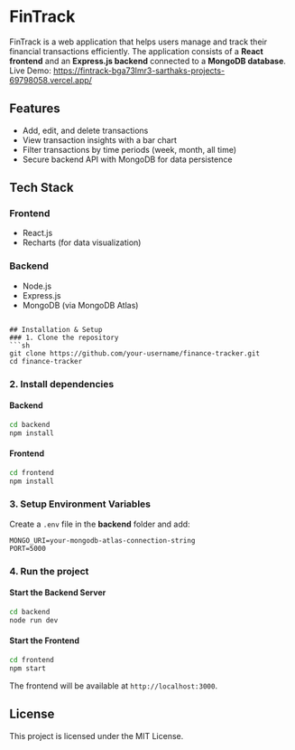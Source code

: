 # FinTrack

FinTrack is a web application that helps users manage and track their financial transactions efficiently. The application consists of a **React frontend** and an **Express.js backend** connected to a **MongoDB database**.
Live Demo: https://fintrack-bga73lmr3-sarthaks-projects-69798058.vercel.app/
## Features
- Add, edit, and delete transactions
- View transaction insights with a bar chart
- Filter transactions by time periods (week, month, all time)
- Secure backend API with MongoDB for data persistence

## Tech Stack
### Frontend
- React.js
- Recharts (for data visualization)

### Backend
- Node.js
- Express.js
- MongoDB (via MongoDB Atlas)
```

## Installation & Setup
### 1. Clone the repository
```sh
git clone https://github.com/your-username/finance-tracker.git
cd finance-tracker
```

### 2. Install dependencies
#### Backend
```sh
cd backend
npm install
```
#### Frontend
```sh
cd frontend
npm install
```

### 3. Setup Environment Variables
Create a `.env` file in the **backend** folder and add:
```
MONGO_URI=your-mongodb-atlas-connection-string
PORT=5000
```

### 4. Run the project
#### Start the Backend Server
```sh
cd backend
node run dev
```
#### Start the Frontend
```sh
cd frontend
npm start
```
The frontend will be available at `http://localhost:3000`.

## License
This project is licensed under the MIT License.

